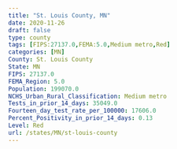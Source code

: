 ```yaml
---
title: "St. Louis County, MN"
date: 2020-11-26
draft: false
type: county
tags: [FIPS:27137.0,FEMA:5.0,Medium metro,Red]
categories: [MN]
County: St. Louis County
State: MN
FIPS: 27137.0
FEMA_Region: 5.0
Population: 199070.0
NCHS_Urban_Rural_Classification: Medium metro
Tests_in_prior_14_days: 35049.0
Fourteen_day_test_rate_per_100000: 17606.0
Percent_Positivity_in_prior_14_days: 0.13
Level: Red
url: /states/MN/st-louis-county
---
```



